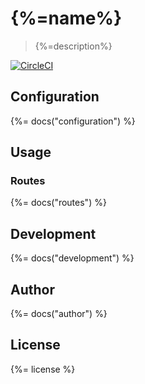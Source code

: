 # {%=name%}

> {%=description%}

[![CircleCI](https://img.shields.io/circleci/project/github/sammler/auth-service.svg)](https://circleci.com/gh/sammler/auth-service)

## Configuration
{%= docs("configuration") %}

## Usage

### Routes
{%= docs("routes") %}

## Development
{%= docs("development") %}

## Author
{%= docs("author") %}

## License
{%= license %}
